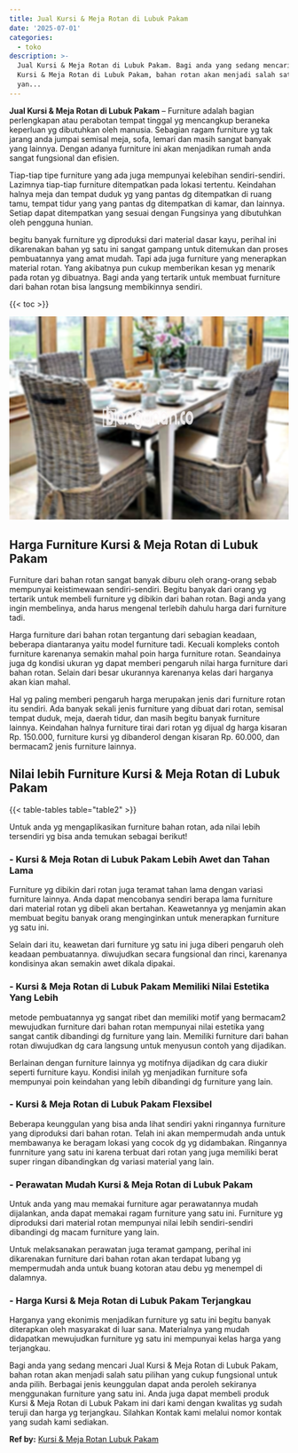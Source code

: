 ```yaml
---
title: Jual Kursi & Meja Rotan di Lubuk Pakam
date: '2025-07-01'
categories:
  - toko
description: >-
  Jual Kursi & Meja Rotan di Lubuk Pakam. Bagi anda yang sedang mencari Jual
  Kursi & Meja Rotan di Lubuk Pakam, bahan rotan akan menjadi salah satu pilihan
  yan...
---
```


**Jual Kursi & Meja Rotan di Lubuk Pakam** – Furniture adalah bagian perlengkapan atau perabotan tempat tinggal yg mencangkup beraneka keperluan yg dibutuhkan oleh manusia. Sebagian ragam furniture yg tak jarang anda jumpai semisal meja, sofa, lemari dan masih sangat banyak yang lainnya. Dengan adanya furniture ini akan menjadikan rumah anda sangat fungsional dan efisien.

Tiap-tiap tipe furniture yang ada juga mempunyai kelebihan sendiri-sendiri. Lazimnya tiap-tiap furniture ditempatkan pada lokasi tertentu. Keindahan halnya meja dan tempat duduk yg yang pantas dg ditempatkan di ruang tamu, tempat tidur yang yang pantas dg ditempatkan di kamar, dan lainnya. Setiap dapat ditempatkan yang sesuai dengan Fungsinya yang dibutuhkan oleh pengguna hunian.

begitu banyak furniture yg diproduksi dari material dasar kayu, perihal ini dikarenakan bahan yg satu ini sangat gampang untuk ditemukan dan proses pembuatannya yang amat mudah. Tapi ada juga furniture yang menerapkan material rotan. Yang akibatnya pun cukup memberikan kesan yg menarik pada rotan yg dibuatnya. Bagi anda yang tertarik untuk membuat furniture dari bahan rotan bisa langsung membikinnya sendiri.

{{< toc >}}

![Jual Kursi & Meja Rotan di Lubuk Pakam](/images/kursi-meja-rotan-murah02.png)

## Harga Furniture Kursi & Meja Rotan di Lubuk Pakam

Furniture dari bahan rotan sangat banyak diburu oleh orang-orang sebab mempunyai keistimewaan sendiri-sendiri. Begitu banyak dari orang yg tertarik untuk membeli furniture yg dibikin dari bahan rotan. Bagi anda yang ingin membelinya, anda harus mengenal terlebih dahulu harga dari furniture tadi.

Harga furniture dari bahan rotan tergantung dari sebagian keadaan, beberapa diantaranya yaitu model furniture tadi. Kecuali kompleks contoh furniture karenanya semakin mahal poin harga furniture rotan. Seandainya juga dg kondisi ukuran yg dapat memberi pengaruh nilai harga furniture dari bahan rotan. Selain dari besar ukurannya karenanya kelas dari harganya akan kian mahal.

Hal yg paling memberi pengaruh harga merupakan jenis dari furniture rotan itu sendiri. Ada banyak sekali jenis furniture yang dibuat dari rotan, semisal tempat duduk, meja, daerah tidur, dan masih begitu banyak furniture lainnya. Keindahan halnya furniture tirai dari rotan yg dijual dg harga kisaran Rp. 150.000, furniture kursi yg dibanderol dengan kisaran Rp. 60.000, dan bermacam2 jenis furniture lainnya.

## Nilai lebih Furniture Kursi & Meja Rotan di Lubuk Pakam

{{< table-tables table="table2" >}}

Untuk anda yg mengaplikasikan furniture bahan rotan, ada nilai lebih tersendiri yg bisa anda temukan sebagai berikut!

### \- Kursi & Meja Rotan di Lubuk Pakam Lebih Awet dan Tahan Lama

Furniture yg dibikin dari rotan juga teramat tahan lama dengan variasi furniture lainnya. Anda dapat mencobanya sendiri berapa lama furniture dari material rotan yg dibeli akan bertahan. Keawetannya yg menjamin akan membuat begitu banyak orang menginginkan untuk menerapkan furniture yg satu ini.

Selain dari itu, keawetan dari furniture yg satu ini juga diberi pengaruh oleh keadaan pembuatannya. diwujudkan secara fungsional dan rinci, karenanya kondisinya akan semakin awet dikala dipakai.

### \- Kursi & Meja Rotan di Lubuk Pakam Memiliki Nilai Estetika Yang Lebih

metode pembuatannya yg sangat ribet dan memiliki motif yang bermacam2 mewujudkan furniture dari bahan rotan mempunyai nilai estetika yang sangat cantik dibandingi dg furniture yang lain. Memiliki furniture dari bahan rotan diwujudkan dg cara langsung untuk menyusun contoh yang dijadikan.

Berlainan dengan furniture lainnya yg motifnya dijadikan dg cara diukir seperti furniture kayu. Kondisi inilah yg menjadikan furniture sofa mempunyai poin keindahan yang lebih dibandingi dg furniture yang lain.

### \- Kursi & Meja Rotan di Lubuk Pakam Flexsibel

Beberapa keunggulan yang bisa anda lihat sendiri yakni ringannya furniture yang diproduksi dari bahan rotan. Telah ini akan mempermudah anda untuk membawanya ke beragam lokasi yang cocok dg yg didambakan. Ringannya funrniture yang satu ini karena terbuat dari rotan yang juga memiliki berat super ringan dibandingkan dg variasi material yang lain.

### \- Perawatan Mudah Kursi & Meja Rotan di Lubuk Pakam

Untuk anda yang mau memakai furniture agar perawatannya mudah dijalankan, anda dapat memakai ragam furniture yang satu ini. Furniture yg diproduksi dari material rotan mempunyai nilai lebih sendiri-sendiri dibandingi dg macam furniture yang lain.

Untuk melaksanakan perawatan juga teramat gampang, perihal ini dikarenakan furniture dari bahan rotan akan terdapat lubang yg mempermudah anda untuk buang kotoran atau debu yg menempel di dalamnya.

### \- Harga Kursi & Meja Rotan di Lubuk Pakam Terjangkau

Harganya yang ekonimis menjadikan furniture yg satu ini begitu banyak diterapkan oleh masyarakat di luar sana. Materialnya yang mudah didapatkan mewujudkan furniture yg satu ini mempunyai kelas harga yang terjangkau.

Bagi anda yang sedang mencari Jual Kursi & Meja Rotan di Lubuk Pakam, bahan rotan akan menjadi salah satu pilihan yang cukup fungsional untuk anda pilih. Berbagai jenis keunggulan dapat anda peroleh sekiranya menggunakan furniture yang satu ini. Anda juga dapat membeli produk Kursi & Meja Rotan di Lubuk Pakam ini dari kami dengan kwalitas yg sudah teruji dan harga yg terjangkau. Silahkan Kontak kami melalui nomor kontak yang sudah kami sediakan.

**Ref by:** [Kursi & Meja Rotan Lubuk Pakam](https://id.wikipedia.org/wiki/Kursi)
